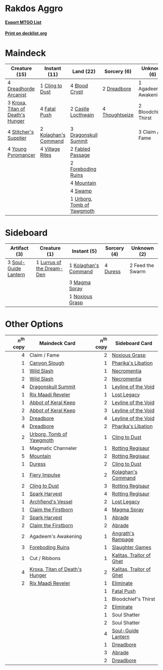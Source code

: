 # Rakdos Aggro

#### [Export MTGO List](../collection/Rakdos%20Aggro/Rakdos%20Aggro.txt)
#### [Print on decklist.org](http://decklist.org/?deckmain=1%09Agadeem's%20Awakening%0A4%09Blood%20Crypt%0A2%09Bloodchief's%20Thirst%0A2%09Castle%20Locthwain%0A3%09Claim%20/%20Fame%0A1%09Cling%20to%20Dust%0A3%09Dragonskull%20Summit%0A2%09Dreadbore%0A4%09Dreadhorde%20Arcanist%0A2%09Fabled%20Passage%0A4%09Fatal%20Push%0A2%09Foreboding%20Ruins%0A2%09Kolaghan's%20Command%0A3%09Kroxa,%20Titan%20of%20Death's%20Hunger%0A4%09Mountain%0A4%09Stitcher's%20Supplier%0A4%09Swamp%0A4%09Thoughtseize%0A1%09Urborg,%20Tomb%20of%20Yawgmoth%0A4%09Village%20Rites%0A4%09Young%20Pyromancer&deckside=4%09Duress%0A2%09Feed%20the%20Swarm%0A1%09Kolaghan's%20Command%0A1%09Lurrus%20of%20the%20Dream-Den%0A3%09Magma%20Spray%0A1%09Noxious%20Grasp%0A3%09Soul-Guide%20Lantern)
# Maindeck

|                                               Creature (15)                                               |                                         Instant (11)                                          |                                              Land (22)                                              |                                       Sorcery (6)                                       |     Unknown (6)     |
|-----------------------------------------------------------------------------------------------------------|-----------------------------------------------------------------------------------------------|-----------------------------------------------------------------------------------------------------|-----------------------------------------------------------------------------------------|---------------------|
|4 [Dreadhorde Arcanist](http://gatherer.wizards.com/Pages/Card/Details.aspx?multiverseid=461052)           |1 [Cling to Dust](http://gatherer.wizards.com/Pages/Card/Details.aspx?multiverseid=476338)     |4 [Blood Crypt](http://gatherer.wizards.com/Pages/Card/Details.aspx?multiverseid=97102)              |2 [Dreadbore](http://gatherer.wizards.com/Pages/Card/Details.aspx?multiverseid=430622)   |1 Agadeem's Awakening|
|3 [Kroxa, Titan of Death's Hunger](http://gatherer.wizards.com/Pages/Card/Details.aspx?multiverseid=476472)|4 [Fatal Push](http://gatherer.wizards.com/Pages/Card/Details.aspx?multiverseid=423724)        |2 [Castle Locthwain](http://gatherer.wizards.com/Pages/Card/Details.aspx?multiverseid=473203)        |4 [Thoughtseize](http://gatherer.wizards.com/Pages/Card/Details.aspx?multiverseid=438676)|2 Bloodchief's Thirst|
|4 [Stitcher's Supplier](http://gatherer.wizards.com/Pages/Card/Details.aspx?multiverseid=447257)           |2 [Kolaghan's Command](http://gatherer.wizards.com/Pages/Card/Details.aspx?multiverseid=394613)|3 [Dragonskull Summit](http://gatherer.wizards.com/Pages/Card/Details.aspx?multiverseid=420909)      |                                                                                         |3 Claim / Fame       |
|4 [Young Pyromancer](http://gatherer.wizards.com/Pages/Card/Details.aspx?multiverseid=426592)              |4 [Village Rites](http://gatherer.wizards.com/Pages/Card/Details.aspx?multiverseid=485449)     |2 [Fabled Passage](http://gatherer.wizards.com/Pages/Card/Details.aspx?multiverseid=473206)          |                                                                                         |                     |
|                                                                                                           |                                                                                               |2 [Foreboding Ruins](http://gatherer.wizards.com/Pages/Card/Details.aspx?multiverseid=410040)        |                                                                                         |                     |
|                                                                                                           |                                                                                               |4 [Mountain](http://gatherer.wizards.com/Pages/Card/Details.aspx?multiverseid=439859)                |                                                                                         |                     |
|                                                                                                           |                                                                                               |4 [Swamp](http://gatherer.wizards.com/Pages/Card/Details.aspx?multiverseid=439858)                   |                                                                                         |                     |
|                                                                                                           |                                                                                               |1 [Urborg, Tomb of Yawgmoth](http://gatherer.wizards.com/Pages/Card/Details.aspx?multiverseid=383425)|                                                                                         |                     |


# Sideboard

|                                         Artifact (3)                                          |                                            Creature (1)                                            |                                          Instant (5)                                          |                                   Sorcery (4)                                    |  Unknown (2)   |
|-----------------------------------------------------------------------------------------------|----------------------------------------------------------------------------------------------------|-----------------------------------------------------------------------------------------------|----------------------------------------------------------------------------------|----------------|
|3 [Soul-Guide Lantern](http://gatherer.wizards.com/Pages/Card/Details.aspx?multiverseid=476488)|1 [Lurrus of the Dream-Den](http://gatherer.wizards.com/Pages/Card/Details.aspx?multiverseid=479746)|1 [Kolaghan's Command](http://gatherer.wizards.com/Pages/Card/Details.aspx?multiverseid=394613)|4 [Duress](http://gatherer.wizards.com/Pages/Card/Details.aspx?multiverseid=14557)|2 Feed the Swarm|
|                                                                                               |                                                                                                    |3 [Magma Spray](http://gatherer.wizards.com/Pages/Card/Details.aspx?multiverseid=426843)       |                                                                                  |                |
|                                                                                               |                                                                                                    |1 [Noxious Grasp](http://gatherer.wizards.com/Pages/Card/Details.aspx?multiverseid=466864)     |                                                                                  |                |


# Other Options

|*n*<sup>th</sup> copy|                                              Maindeck Card                                              |*n*<sup>th</sup> copy|                                          Sideboard Card                                           |
|--------------------:|---------------------------------------------------------------------------------------------------------|--------------------:|---------------------------------------------------------------------------------------------------|
|                    4|Claim / Fame                                                                                             |                    2|[Noxious Grasp](http://gatherer.wizards.com/Pages/Card/Details.aspx?multiverseid=466864)           |
|                    1|[Canyon Slough](http://gatherer.wizards.com/Pages/Card/Details.aspx?multiverseid=426941)                 |                    1|[Pharika's Libation](http://gatherer.wizards.com/Pages/Card/Details.aspx?multiverseid=476362)      |
|                    1|[Wild Slash](http://gatherer.wizards.com/Pages/Card/Details.aspx?multiverseid=391959)                    |                    1|[Necromentia](http://gatherer.wizards.com/Pages/Card/Details.aspx?multiverseid=485439)             |
|                    2|[Wild Slash](http://gatherer.wizards.com/Pages/Card/Details.aspx?multiverseid=391959)                    |                    2|[Necromentia](http://gatherer.wizards.com/Pages/Card/Details.aspx?multiverseid=485439)             |
|                    4|[Dragonskull Summit](http://gatherer.wizards.com/Pages/Card/Details.aspx?multiverseid=420909)            |                    1|[Leyline of the Void](http://gatherer.wizards.com/Pages/Card/Details.aspx?multiverseid=107682)     |
|                    1|[Rix Maadi Reveler](http://gatherer.wizards.com/Pages/Card/Details.aspx?multiverseid=457253)             |                    1|[Lost Legacy](http://gatherer.wizards.com/Pages/Card/Details.aspx?multiverseid=417661)             |
|                    1|[Abbot of Keral Keep](http://gatherer.wizards.com/Pages/Card/Details.aspx?multiverseid=398411)           |                    2|[Leyline of the Void](http://gatherer.wizards.com/Pages/Card/Details.aspx?multiverseid=107682)     |
|                    2|[Abbot of Keral Keep](http://gatherer.wizards.com/Pages/Card/Details.aspx?multiverseid=398411)           |                    3|[Leyline of the Void](http://gatherer.wizards.com/Pages/Card/Details.aspx?multiverseid=107682)     |
|                    3|[Dreadbore](http://gatherer.wizards.com/Pages/Card/Details.aspx?multiverseid=430622)                     |                    4|[Leyline of the Void](http://gatherer.wizards.com/Pages/Card/Details.aspx?multiverseid=107682)     |
|                    4|[Dreadbore](http://gatherer.wizards.com/Pages/Card/Details.aspx?multiverseid=430622)                     |                    2|[Pharika's Libation](http://gatherer.wizards.com/Pages/Card/Details.aspx?multiverseid=476362)      |
|                    2|[Urborg, Tomb of Yawgmoth](http://gatherer.wizards.com/Pages/Card/Details.aspx?multiverseid=383425)      |                    1|[Cling to Dust](http://gatherer.wizards.com/Pages/Card/Details.aspx?multiverseid=476338)           |
|                    1|Magmatic Channeler                                                                                       |                    1|[Rotting Regisaur](http://gatherer.wizards.com/Pages/Card/Details.aspx?multiverseid=466865)        |
|                    5|[Mountain](http://gatherer.wizards.com/Pages/Card/Details.aspx?multiverseid=439859)                      |                    2|[Rotting Regisaur](http://gatherer.wizards.com/Pages/Card/Details.aspx?multiverseid=466865)        |
|                    1|[Duress](http://gatherer.wizards.com/Pages/Card/Details.aspx?multiverseid=14557)                         |                    2|[Cling to Dust](http://gatherer.wizards.com/Pages/Card/Details.aspx?multiverseid=476338)           |
|                    1|[Fiery Impulse](http://gatherer.wizards.com/Pages/Card/Details.aspx?multiverseid=398516)                 |                    2|[Kolaghan's Command](http://gatherer.wizards.com/Pages/Card/Details.aspx?multiverseid=394613)      |
|                    2|[Cling to Dust](http://gatherer.wizards.com/Pages/Card/Details.aspx?multiverseid=476338)                 |                    3|[Rotting Regisaur](http://gatherer.wizards.com/Pages/Card/Details.aspx?multiverseid=466865)        |
|                    1|[Spark Harvest](http://gatherer.wizards.com/Pages/Card/Details.aspx?multiverseid=461032)                 |                    4|[Rotting Regisaur](http://gatherer.wizards.com/Pages/Card/Details.aspx?multiverseid=466865)        |
|                    1|[Archfiend's Vessel](http://gatherer.wizards.com/Pages/Card/Details.aspx?multiverseid=485411)            |                    2|[Lost Legacy](http://gatherer.wizards.com/Pages/Card/Details.aspx?multiverseid=417661)             |
|                    1|[Claim the Firstborn](http://gatherer.wizards.com/Pages/Card/Details.aspx?multiverseid=473080)           |                    4|[Magma Spray](http://gatherer.wizards.com/Pages/Card/Details.aspx?multiverseid=426843)             |
|                    2|[Spark Harvest](http://gatherer.wizards.com/Pages/Card/Details.aspx?multiverseid=461032)                 |                    1|[Abrade](http://gatherer.wizards.com/Pages/Card/Details.aspx?multiverseid=430772)                  |
|                    2|[Claim the Firstborn](http://gatherer.wizards.com/Pages/Card/Details.aspx?multiverseid=473080)           |                    2|[Abrade](http://gatherer.wizards.com/Pages/Card/Details.aspx?multiverseid=430772)                  |
|                    2|Agadeem's Awakening                                                                                      |                    1|[Angrath's Rampage](http://gatherer.wizards.com/Pages/Card/Details.aspx?multiverseid=461112)       |
|                    3|[Foreboding Ruins](http://gatherer.wizards.com/Pages/Card/Details.aspx?multiverseid=410040)              |                    1|[Slaughter Games](http://gatherer.wizards.com/Pages/Card/Details.aspx?multiverseid=290532)         |
|                    1|Cut / Ribbons                                                                                            |                    1|[Kalitas, Traitor of Ghet](http://gatherer.wizards.com/Pages/Card/Details.aspx?multiverseid=407596)|
|                    4|[Kroxa, Titan of Death's Hunger](http://gatherer.wizards.com/Pages/Card/Details.aspx?multiverseid=476472)|                    2|[Kalitas, Traitor of Ghet](http://gatherer.wizards.com/Pages/Card/Details.aspx?multiverseid=407596)|
|                    2|[Rix Maadi Reveler](http://gatherer.wizards.com/Pages/Card/Details.aspx?multiverseid=457253)             |                    1|[Eliminate](http://gatherer.wizards.com/Pages/Card/Details.aspx?multiverseid=485420)               |
|                     |                                                                                                         |                    1|[Fatal Push](http://gatherer.wizards.com/Pages/Card/Details.aspx?multiverseid=423724)              |
|                     |                                                                                                         |                    1|Bloodchief's Thirst                                                                                |
|                     |                                                                                                         |                    2|[Eliminate](http://gatherer.wizards.com/Pages/Card/Details.aspx?multiverseid=485420)               |
|                     |                                                                                                         |                    1|Soul Shatter                                                                                       |
|                     |                                                                                                         |                    2|Soul Shatter                                                                                       |
|                     |                                                                                                         |                    4|[Soul-Guide Lantern](http://gatherer.wizards.com/Pages/Card/Details.aspx?multiverseid=476488)      |
|                     |                                                                                                         |                    1|[Dreadbore](http://gatherer.wizards.com/Pages/Card/Details.aspx?multiverseid=430622)               |
|                     |                                                                                                         |                    3|[Abrade](http://gatherer.wizards.com/Pages/Card/Details.aspx?multiverseid=430772)                  |
|                     |                                                                                                         |                    2|[Dreadbore](http://gatherer.wizards.com/Pages/Card/Details.aspx?multiverseid=430622)               |

